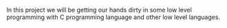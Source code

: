 In this project we will be getting our hands dirty in some low level programming with C programming language and other low level languages.
